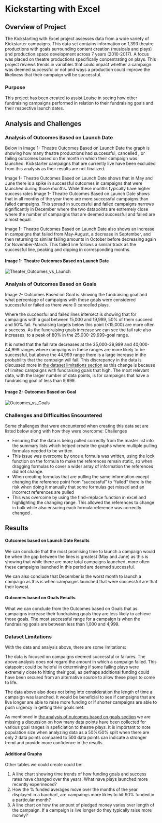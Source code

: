# Kickstarting with Excel

## Overview of Project

The Kickstarting with Excel project assesses data from a wide variety of Kickstarter campaigns. This data set contains information on 1,393 theatre productions with goals surrounding content creation (musicals and plays) and production space development across 7 years (2010-2017). A focus was placed on theatre productions specifically concentrating on plays. This project reviews trends in variables that could impact whether a campaign was deemed successful or not and ways a production could improve the likeliness that their campaign will be successful.

### Purpose

This project has been created to assist Louise in seeing how other fundraising campaigns performed in relation to their fundraising goals and their respective launch dates. 


## Analysis and Challenges

### Analysis of Outcomes Based on Launch Date

Below in Image 1- Theatre Outcomes Based on Launch Date the graph is showing how many theatre productions had successful, cancelled , or failing outcomes based on the month in which their campaign was launched. Kickstarter campaigns that are currently live have been excluded from this analysis as their results are not finalized.

Image 1- Theatre Outcomes Based on Launch Date shows that in May and June there is a spike in successful outcomes in campaigns that were launched during those months. While these months typically have higher success rates Image 1- Theatre Outcomes Based on Launch Date shows that in all months of the year there are more successful campaigns than failed campaigns. This spread in successful and failed campaigns narrows significantly in December where the two datapoints are extremely close where the number of campaigns that are deemed successful and failed are almost equal.

Image 1- Theatre Outcomes Based on Launch Date also shows an increase in campaigns that failed from May-August, a decrease in September, and then returning to similar failing amounts in October  before decreasing again for November-March. This failed line follows a similar track as the successful line, peaking and dipping in corresponding months.  

#### Image 1- Theatre Outcomes Based on Launch Date 
![Theater_Outcomes_vs_Launch](https://user-images.githubusercontent.com/85718354/123523400-415abe00-d691-11eb-883c-e36438a2b0a3.png)

### Analysis of Outcomes Based on Goals

Image 2- Outcomes Based on Goal is showing the fundraising goal and what percentage of campaigns with those goals were considered successful or failed as there were 0 cancelled plays.

Where the successful and failed lines intersect is showing that for campaigns with a goal between 15,000 and 19,999,  50% of them succeed and 50% fail. Fundraising targets below this point (<15,000) are more often a success. As the fundraising goals increase we can see the fail rate also increases, to a peak of 80% in the 25,000-29,999-goal range. 

It is noted that the fail rate decreases at the 35,000-39,999 and 40,000- 44,999 ranges where campaigns in these ranges are more likely to be successful, but above the 44,999 range there is a large increase in the probability that the campaign will fail. This discrepancy in the data is discussed more in [the dataset limitations section](#dataset-limitations) as this change is because of limited campaigns with fundraising goals that high. The most relevant data, with the larger number of data points, is for campaigns that have a fundraising goal of less than 9,999.

#### Image 2- Outcomes Based on Goal

![Outcomes_vs_Goals](https://user-images.githubusercontent.com/85718354/123523856-a19f2f00-d694-11eb-8899-116d85e59a25.png)

### Challenges and Difficulties Encountered
Some challenges that were encountered when creating this data set are listed below along with how they were overcome:
Challenges
-	Ensuring that the  data is being pulled correctly from the master list into the summary lists which helped create the graphs where multiple pulling formulas needed to be written.
  - This issue was overcome by once a formula was written, using the lock function on the formula to make the references remain static, so when dragging formulas to cover a wider array of information the references did not change.
- When creating formulas that are pulling the same information except changing the reference point from “successful” to “failed” there is the risk when doing it manually that some formulas get missed and an incorrect references are pulled
 - This was overcome by using the find+replace function in excel and highlighting the changing range. This allowed the references to change in bulk while also ensuring each formula reference was correctly changed . 

## Results

#### Outcomes based on Launch Date Results

We can conclude that the most promising time to launch a campaign would be when the gap between the lines is greatest (May and June) as this is showing that while there are more total campaigns launched, more often these campaigns launched in this period are deemed successful.

We can also conclude that December is the worst month to launch a campaign as this is when campaigns launched that were successful are that their lowest.

#### Outcomes based on Goals Results 
	
What we can conclude from the Outcomes based on Goals that as campaigns increase their fundraising goals they are less likely to achieve those goals. The most successful range for a campaign is when the fundraising goals are  between less than 1,000 and 4,999.


### Dataset Limitations

With the data and analysis above, there are some limitations:

The data is focused on campaigns deemed successful or failures. The above analysis does not regard the amount in which a campaign failed. This datapoint could be helpful in determining if some failing plays were extremely close to hitting their goal, as perhaps additional funding could have been secured from an alternative source to allow these plays to come to life. 

The data above also does not bring into consideration the length of time a campaign was launched. It would be beneficial to see if campaigns that are live longer are able to raise more funding or if shorter campaigns are able to push urgency in getting their goals met.

As mentioned in [the analysis of outcomes based on goals section](#analysis-of-outcomes-based-on-goals) we are missing a discussion on how many data points have been collected for various goal ranges in speficiation to theatre plays. It is important to note population size when analyzing data as a 50%/50% split when there are only 2 data points compared to 500 data points can indicate a stronger trend and provide more confidence in the results.

#### Additional Graphs
Other tables we could create could be:
1. A line chart showing time trends of how funding goals and success rates have changed over the years. What have plays launched more recently experineced?
2. How the % funded averages move over the months of the year displayed in a barchart, are campaings more likley to hit 90% funded in a particular month?
3. A line chart on how the amount of pledged money varies over length of the campaign. If a campaign is live longer do they typically raise more money?
